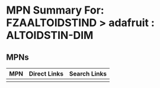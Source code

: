 



# MPN Summary For: FZAALTOIDSTIND > adafruit : ALTOIDSTIN-DIM

## MPNs
  

|MPN|Direct Links|Search Links|
| :--- | :--- | :--- |
||||
